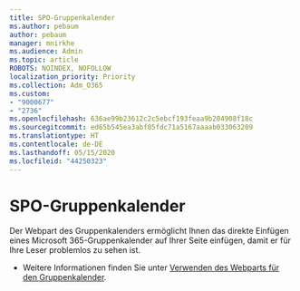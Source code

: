 ```yaml
---
title: SPO-Gruppenkalender
ms.author: pebaum
author: pebaum
manager: mnirkhe
ms.audience: Admin
ms.topic: article
ROBOTS: NOINDEX, NOFOLLOW
localization_priority: Priority
ms.collection: Adm_O365
ms.custom:
- "9000677"
- "2736"
ms.openlocfilehash: 636ae99b23612c2c5ebcf193feaa9b204908f18c
ms.sourcegitcommit: ed65b545ea3abf05fdc71a5167aaaab033063209
ms.translationtype: HT
ms.contentlocale: de-DE
ms.lasthandoff: 05/15/2020
ms.locfileid: "44250323"
---
```

# <a name="spo-group-calendar"></a>SPO-Gruppenkalender

Der Webpart des Gruppenkalenders ermöglicht Ihnen das direkte Einfügen eines Microsoft 365-Gruppenkalender auf Ihrer Seite einfügen, damit er für Ihre Leser problemlos zu sehen ist.
- Weitere Informationen finden Sie unter [Verwenden des Webparts für den Gruppenkalender](https://support.microsoft.com/en-us/office/use-the-group-calendar-web-part-eaf3c04d-5699-48cb-8b5e-3caa887d51ce?ui=en-us&rs=en-us&ad=us).
